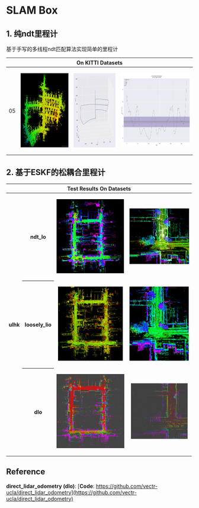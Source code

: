 # SLAM Box

## 1. 纯ndt里程计
基于手写的多线程ndt匹配算法实现简单的里程计
<table>
  <thead>
    <tr>
      <th colspan="6">On KITTI Datasets</th>
    </tr>
  </thead>
  <!-- <tbody>
    <tr align="center">
      <td> 00 </td><td> 01 </td><td> 02 </td><td> 03 </td><td> 05 </td><td> 04 </td>
    </tr>
  </tbody> -->
  <tbody>
    <tr>
      <td> 05 </td>
      <td> <p align="center"><img src="data/ndt_lo/05/map.png" alt="animated" height="200" /></p> </td>
      <td> <p align="center"><img src="data/ndt_lo/05/pose.png" alt="animated" height="200" /></p> </td>
      <td> <p align="center"><img src="data/ndt_lo/05/ape_pose.png" alt="animated" height="200" /></p> </td>
    </tr>
  </tbody>
</table>

## 2. 基于ESKF的松耦合里程计

<table>
  <thead>
    <tr>
      <th colspan="6">Test Results On Datasets</th>
    </tr>
  </thead>
  <!-- <tbody>
    <tr align="center">
      <td> 00 </td><td> 01 </td><td> 02 </td><td> 03 </td><td> 05 </td><td> 04 </td>
    </tr>
  </tbody> -->
  <tbody>
    <tr>
      <th rowspan="3" scope="rowgroup">ulhk</th>
      <th scope="row">ndt_lo</th>
      <td> <p align="center"><img src="data/ndt_lo/ulhk/global_map.png" alt="animated" height="200" /></p> </td>
      <td> <p align="center"><img src="data/ndt_lo/ulhk/drift.png" alt="animated" height="150" /></p> </td>
    </tr>
    <tr>
      <th scope="row">loosely_lio</th>
      <td> <p align="center"><img src="data/loose_lio/ulhk/global_map.png" alt="animated" height="200" /></p> </td>
      <td> <p align="center"><img src="data/loose_lio/ulhk/drift.png" alt="animated" height="200" /></p> </td>
    </tr>
    <tr>
      <th scope="row">dlo</th>
      <td> <p align="center"><img src="data/dlo/ulhk.png" alt="animated" height="200" /></p> </td>
      <td> <p align="center"><img src="data/dlo/little_drift.png" alt="animated" height="150" /></p> </td>
    </tr>
  </tbody>
</table>

## Reference

**direct_lidar_odometry (dlo)**: [**Code**: https://github.com/vectr-ucla/direct_lidar_odometry](https://github.com/vectr-ucla/direct_lidar_odometry)